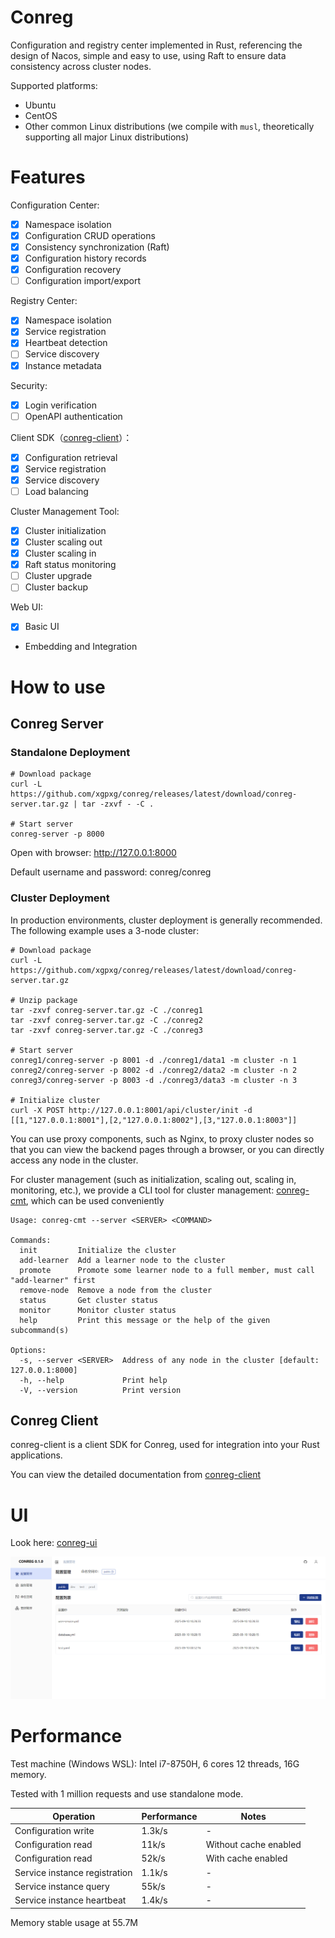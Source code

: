 # Conreg

Configuration and registry center implemented in Rust, referencing the design of Nacos, simple and easy to use, using
Raft to ensure data consistency across cluster nodes.

Supported platforms:

- Ubuntu
- CentOS
- Other common Linux distributions (we compile with `musl`, theoretically supporting all major Linux distributions)

# Features

Configuration Center:

- [x] Namespace isolation
- [x] Configuration CRUD operations
- [x] Consistency synchronization (Raft)
- [x] Configuration history records
- [x] Configuration recovery
- [ ] Configuration import/export

Registry Center:

- [x] Namespace isolation
- [x] Service registration
- [x] Heartbeat detection
- [ ] Service discovery
- [x] Instance metadata

Security:

- [x] Login verification
- [ ] OpenAPI authentication

Client SDK（[conreg-client](https://docs.rs/conreg-client)）：

- [x] Configuration retrieval
- [x] Service registration
- [x] Service discovery
- [ ] Load balancing

Cluster Management Tool:

- [x] Cluster initialization
- [x] Cluster scaling out
- [x] Cluster scaling in
- [x] Raft status monitoring
- [ ] Cluster upgrade
- [ ] Cluster backup

Web UI:

- [x] Basic UI
- Embedding and Integration

# How to use

## Conreg Server

### Standalone Deployment

```shell
# Download package
curl -L https://github.com/xgpxg/conreg/releases/latest/download/conreg-server.tar.gz | tar -zxvf - -C .

# Start server
conreg-server -p 8000
```

Open with browser: http://127.0.0.1:8000

Default username and password: conreg/conreg

### Cluster Deployment

In production environments, cluster deployment is generally recommended. The following example uses a 3-node cluster:

```shell
# Download package
curl -L https://github.com/xgpxg/conreg/releases/latest/download/conreg-server.tar.gz 

# Unzip package
tar -zxvf conreg-server.tar.gz -C ./conreg1
tar -zxvf conreg-server.tar.gz -C ./conreg2
tar -zxvf conreg-server.tar.gz -C ./conreg3

# Start server
conreg1/conreg-server -p 8001 -d ./conreg1/data1 -m cluster -n 1
conreg2/conreg-server -p 8002 -d ./conreg2/data2 -m cluster -n 2
conreg3/conreg-server -p 8003 -d ./conreg3/data3 -m cluster -n 3

# Initialize cluster
curl -X POST http://127.0.0.1:8001/api/cluster/init -d [[1,"127.0.0.1:8001"],[2,"127.0.0.1:8002"],[3,"127.0.0.1:8003"]]
```

You can use proxy components, such as Nginx, to proxy cluster nodes so that you can view the backend pages through a
browser, or you can directly access any node in the cluster.

For cluster management (such as initialization, scaling out, scaling in, monitoring, etc.), we provide a CLI tool for
cluster management: [conreg-cmt](https://crates.io/crates/conreg-cmt), which can be used conveniently

```shell
Usage: conreg-cmt --server <SERVER> <COMMAND>

Commands:
  init         Initialize the cluster
  add-learner  Add a learner node to the cluster
  promote      Promote some learner node to a full member, must call "add-learner" first
  remove-node  Remove a node from the cluster
  status       Get cluster status
  monitor      Monitor cluster status
  help         Print this message or the help of the given subcommand(s)

Options:
  -s, --server <SERVER>  Address of any node in the cluster [default: 127.0.0.1:8000]
  -h, --help             Print help
  -V, --version          Print version
```

## Conreg Client

conreg-client is a client SDK for Conreg, used for integration into your Rust applications.

You can view the detailed documentation from [conreg-client](https://docs.rs/conreg-client)

# UI

Look here: [conreg-ui](https://github.com/xgpxg/conreg-ui)

![img.png](docs/ui.png)

# Performance

Test machine (Windows WSL): Intel i7-8750H, 6 cores 12 threads, 16G memory.

Tested with 1 million requests and use standalone mode.

| Operation                     | Performance | Notes                 |
|-------------------------------|-------------|-----------------------|
| Configuration write           | 1.3k/s      | -                     |
| Configuration read            | 11k/s       | Without cache enabled |
| Configuration read            | 52k/s       | With cache enabled    |
| Service instance registration | 1.1k/s      | -                     |
| Service instance query        | 55k/s       | -                     |
| Service instance heartbeat    | 1.4k/s      | -                     |

Memory stable usage at 55.7M
